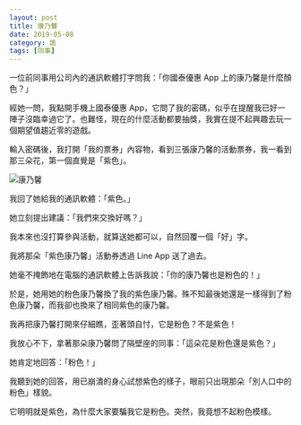 ```yaml
---
layout: post
title: 康乃馨
date: 2019-05-08
category: 詭
tags: [同事]
---
```


一位前同事用公司內的通訊軟體打字問我：「你國泰優惠 App 上的康乃馨是什麼顏色？」

經她一問，我點開手機上國泰優惠 App，它問了我的密碼，似乎在提醒我已好一陣子沒臨幸過它了。也難怪，現在的什麼活動都要抽獎，我實在提不起興趣去玩一個期望值趨近零的遊戲。

<!--more-->

輸入密碼後，我打開「我的票券」內容物，看到三張康乃馨的活動票券，我一看到那三朵花，第一個直覺是「紫色」。

![康乃馨](/blog/assets/images/2019/carnation.jpg "康乃馨活動券")


我回了她給我的通訊軟體：「紫色。」

她立刻提出建議：「我們來交換好嗎？」

我本來也沒打算參與活動，就算送她都可以，自然回覆一個「好」字。

我將那朵「紫色康乃馨」活動券透過 Line App 送了過去。

她毫不掩飾地在電腦的通訊軟體上告訴我說：「你的康乃馨也是粉色的！」

於是，她用她的粉色康乃馨換了我的紫色康乃馨。殊不知最後她還是一樣得到了粉色康乃馨，而我卻也換來了相同紫色的康乃馨。

我再把康乃馨打開來仔細瞧，歪著頭自忖，它是粉色？不是紫色！

我放心不下，拿著那朵康乃馨問了隔壁座的同事：「這朵花是粉色還是紫色？」

她肯定地回答：「粉色！」

我聽到她的回答，用已崩潰的身心試想紫色的樣子，眼前只出現那朵「別人口中的粉色」樣貌。

它明明就是紫色，為什麼大家要騙我它是粉色。突然，我竟想不起粉色模樣。


